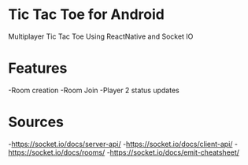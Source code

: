 # Tic Tac Toe for Android
 Multiplayer Tic Tac Toe Using ReactNative and Socket IO

# Features
-Room creation
-Room Join
-Player 2 status updates

# Sources
-https://socket.io/docs/server-api/
-https://socket.io/docs/client-api/
-https://socket.io/docs/rooms/
-https://socket.io/docs/emit-cheatsheet/

